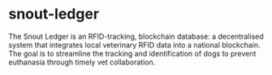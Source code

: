 # snout-ledger
The Snout Ledger is an RFID-tracking, blockchain database: a decentralised system that integrates local veterinary RFID data into a national blockchain. The goal is to streamline the tracking and identification of dogs to prevent euthanasia through timely vet collaboration.
